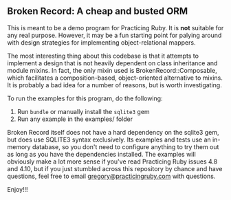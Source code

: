 ## Broken Record: A cheap and busted ORM

This is meant to be a demo program for Practicing Ruby. It is **not** suitable
for any real purpose. However, it may be a fun starting point for palying around
with design strategies for implementing object-relational mappers.

The most interesting thing about this codebase is that it attempts to implement
a design that is not heavily dependent on class inheritance and module mixins.
In fact, the only mixin used is BrokenRecord::Composable, which facilitates a
composition-based, object-oriented alternative to mixins. It is probably a bad
idea for a number of reasons, but is worth investigating.

To run the examples for this program, do the following:

1) Run `bundle` or manually install the `sqlite3` gem
2) Run any example in the examples/ folder

Broken Record itself does not have a hard dependency on the sqlite3 gem, but
does use SQLITE3 syntax exclusively. Its examples and tests use an in-memory
database, so you don't need to configure anything to try them out as long as you
have the dependencies installed. The examples will obviously make a lot more
sense if you've read Practicing Ruby issues 4.8 and 4.10, but if you just
stumbled across this repository by chance and have questions, feel free to email
gregory@practicingruby.com with questions.

Enjoy!!!
